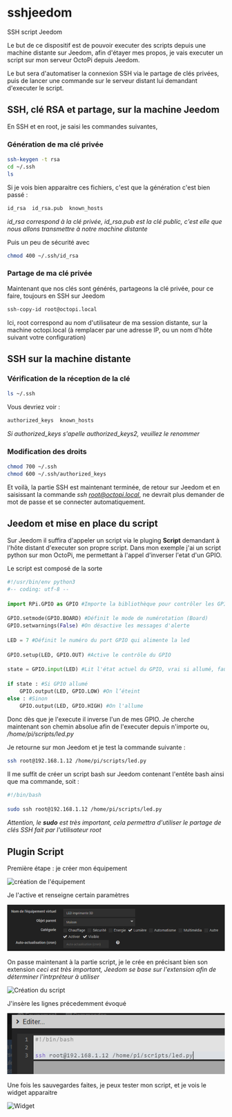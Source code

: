 # sshjeedom
SSH script Jeedom

Le but de ce dispositif est de pouvoir executer des scripts depuis une machine distante sur Jeedom, afin d'étayer mes propos, je vais executer un script sur mon serveur OctoPi depuis Jeedom.

Le but sera d'automatiser la connexion SSH via le partage de clés privées, puis de lancer une commande sur le serveur distant lui demandant d'executer le script.

## SSH, clé RSA et partage, sur la machine Jeedom

En SSH et en root, je saisi les commandes suivantes,

### Génération de ma clé privée

``` bash
ssh-keygen -t rsa
cd ~/.ssh
ls
```
Si je vois bien apparaitre ces fichiers, c'est que la génération c'est bien passé :

``` bash
id_rsa  id_rsa.pub  known_hosts
```
*id_rsa correspond à la clé privée, id_rsa.pub est la clé public, c'est elle que nous allons transmettre à notre machine distante*

Puis un peu de sécurité avec

``` bash
chmod 400 ~/.ssh/id_rsa
```


### Partage de ma clé privée

Maintenant que nos clés sont générés, partageons la clé privée, pour ce faire, toujours en SSH sur Jeedom

``` bash
ssh-copy-id root@octopi.local
```

Ici, root correspond au nom d'utilisateur de ma session distante, sur la machine octopi.local (à remplacer par une adresse IP, ou un nom d'hôte suivant votre configuration)


## SSH sur la machine distante

### Vérification de la réception de la clé

``` bash
ls ~/.ssh
```
Vous devriez voir :

``` bash
authorized_keys  known_hosts
```

*Si authorized_keys s'apelle authorized_keys2, veuillez le renommer*

### Modification des droits

``` bash
chmod 700 ~/.ssh
chmod 600 ~/.ssh/authorized_keys 
```

Et voilà, la partie SSH est maintenant terminée, de retour sur Jeedom et en saisissant la commande *ssh root@octopi.local*, ne devrait plus demander de mot de passe et se connecter automatiquement.

## Jeedom et mise en place du script

Sur Jeedom il suffira d'appeler un script via le pluging **Script** demandant à l'hôte distant d'executer son propre script. Dans mon exemple j'ai un script python sur mon OctoPi, me permettant à l'appel d'inverser l'etat d'un GPIO.

Le script est composé de la sorte

``` python
#!/usr/bin/env python3
#-- coding: utf-8 --

import RPi.GPIO as GPIO #Importe la bibliothèque pour contrôler les GPIOs

GPIO.setmode(GPIO.BOARD) #Définit le mode de numérotation (Board)
GPIO.setwarnings(False) #On désactive les messages d'alerte

LED = 7 #Définit le numéro du port GPIO qui alimente la led

GPIO.setup(LED, GPIO.OUT) #Active le contrôle du GPIO

state = GPIO.input(LED) #Lit l'état actuel du GPIO, vrai si allumé, faux si éteint

if state : #Si GPIO allumé
    GPIO.output(LED, GPIO.LOW) #On l’éteint
else : #Sinon
    GPIO.output(LED, GPIO.HIGH) #On l'allume
```

Donc dès que je l'execute il inverse l'un de  mes GPIO. 
Je cherche maintenant son chemin absolue afin de l'executer depuis n'importe ou, */home/pi/scripts/led.py*

Je retourne sur mon Jeedom et je test la commande suivante :

``` bash
ssh root@192.168.1.12 /home/pi/scripts/led.py
```

Il me suffit de créer un script bash sur Jeedom contenant l'entête bash ainsi que ma commande, soit :

``` bash
#!/bin/bash

sudo ssh root@192.168.1.12 /home/pi/scripts/led.py
```

*Attention, le ***sudo*** est très important, cela permettra d'utiliser le partage de clés SSH fait par l'utilisateur root*

## Plugin Script

Première étape : je créer mon équipement

![création de l'équipement](img/création_equipemnt.png)

Je l'active et renseigne certain paramètres

![équipement](img/Equipement.png)

On passe maintenant à la partie script, je le crée en précisant bien son extension
*ceci est très important, Jeedom se base sur l'extension afin de déterminer l'intrpréteur à utiliser*

![Création du script](img/Création_du_script.png)

J'insère les lignes précedemment évoqué

![Script](img/script.png)

Une fois les sauvegardes faites, je peux tester mon script, et je vois le widget apparaitre

![Widget](img/widget.png)

